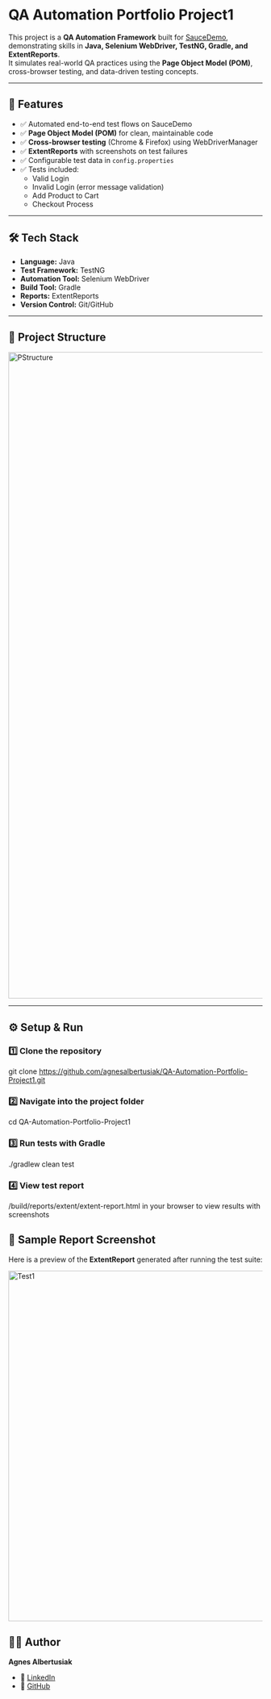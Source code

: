 # QA Automation Portfolio Project1  

This project is a **QA Automation Framework** built for [SauceDemo](https://www.saucedemo.com/), demonstrating skills in **Java, Selenium WebDriver, TestNG, Gradle, and ExtentReports**.  
It simulates real-world QA practices using the **Page Object Model (POM)**, cross-browser testing, and data-driven testing concepts.  

---

## 🚀 Features  
- ✅ Automated end-to-end test flows on SauceDemo  
- ✅ **Page Object Model (POM)** for clean, maintainable code  
- ✅ **Cross-browser testing** (Chrome & Firefox) using WebDriverManager  
- ✅ **ExtentReports** with screenshots on test failures  
- ✅ Configurable test data in `config.properties`  
- ✅ Tests included:  
  - Valid Login  
  - Invalid Login (error message validation)  
  - Add Product to Cart  
  - Checkout Process   

---

## 🛠️ Tech Stack  
- **Language:** Java  
- **Test Framework:** TestNG  
- **Automation Tool:** Selenium WebDriver  
- **Build Tool:** Gradle  
- **Reports:** ExtentReports  
- **Version Control:** Git/GitHub  

---

## 📂 Project Structure  

<img width="538" height="1282" alt="PStructure" src="https://github.com/user-attachments/assets/c6b41215-d7ea-42ca-9574-f211d6eec238" />

---

## ⚙️ Setup & Run  

### 1️⃣ Clone the repository  
git clone https://github.com/agnesalbertusiak/QA-Automation-Portfolio-Project1.git

### 2️⃣ Navigate into the project folder
cd QA-Automation-Portfolio-Project1

### 3️⃣ Run tests with Gradle
./gradlew clean test

### 4️⃣ View test report 
/build/reports/extent/extent-report.html
in your browser to view results with screenshots

## 📸 Sample Report Screenshot  
Here is a preview of the **ExtentReport** generated after running the test suite:  

<img width="2560" height="695" alt="Test1" src="https://github.com/user-attachments/assets/501428e7-6656-49d1-ad09-cee2e004ba4f" />



## 👩‍💻 Author  
**Agnes Albertusiak**  
- 💼 [LinkedIn](https://www.linkedin.com/in/agnes-a-682903165/)  
- 📂 [GitHub](https://github.com/agnesalbertusiak)  

